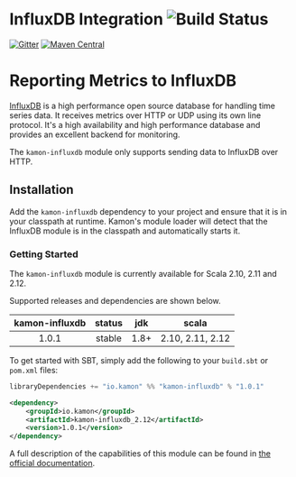 InfluxDB Integration    ![Build Status](https://travis-ci.org/kamon-io/kamon-influxdb.svg?branch=master)
==========================

[![Gitter](https://badges.gitter.im/Join%20Chat.svg)](https://gitter.im/kamon-io/Kamon?utm_source=badge&utm_medium=badge&utm_campaign=pr-badge&utm_content=badge)
[![Maven Central](https://maven-badges.herokuapp.com/maven-central/io.kamon/kamon-influxdb_2.11/badge.svg)](https://maven-badges.herokuapp.com/maven-central/io.kamon/kamon-influxdb_2.11)

Reporting Metrics to InfluxDB
=============================

[InfluxDB][1] is a high performance open source database for handling time series data. It receives metrics over HTTP or UDP
using its own line protocol. It's a high availability and high performance database and provides an excellent backend
for monitoring.

The `kamon-influxdb` module only supports sending data to InfluxDB over HTTP.

Installation
------------

Add the `kamon-influxdb` dependency to your project and ensure that it is in
your classpath at runtime. Kamon's module loader will detect that
the InfluxDB module is in the classpath and automatically starts it.

### Getting Started

The `kamon-influxdb` module is currently available for Scala 2.10, 2.11 and 2.12.

Supported releases and dependencies are shown below.

| kamon-influxdb  | status | jdk  | scala              |
|:---------------:|:------:|:----:|--------------------|
|  1.0.1          | stable | 1.8+ |  2.10, 2.11, 2.12  |

To get started with SBT, simply add the following to your `build.sbt` or `pom.xml` files:

```scala
libraryDependencies += "io.kamon" %% "kamon-influxdb" % "1.0.1"
```

```xml
<dependency>
    <groupId>io.kamon</groupId>
    <artifactId>kamon-influxdb_2.12</artifactId>
    <version>1.0.1</version>
</dependency>
```


A full description of the capabilities of this module can be found in [the official documentation][2].


[1]: https://www.influxdata.com/
[2]: http://kamon.io/documentation/1.x/reporters/influxdb/
